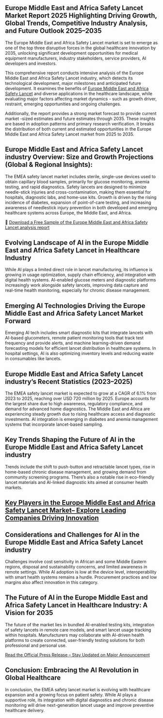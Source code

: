 ## Europe Middle East and Africa Safety Lancet Market Report 2025 Highlighting Driving Growth, Global Trends, Competitive Industry Analysis, and Future Outlook 2025–2035

The Europe Middle East and Africa Safety Lancet market is set to emerge as one of the top three disruptive forces in the global healthcare innovation by 2035, unlocking significant development opportunities for medical equipment manufacturers, industry stakeholders, service providers, AI developers and investors.

This comprehensive report conducts intensive analysis of the Europe Middle East and Africa Safety Lancet industry, which detects its technological development, major milestones and anticipated future development. It examines the benefits of [Europe Middle East and Africa Safety Lancet](https://www.marketresearchfuture.com/reports/europe-safety-lancet-market-599) and diverse applications in the healthcare landscape, while evaluating major factors affecting market dynamics - such as growth driver, restraint, emerging opportunities and ongoing challenges.

Additionally, the report provides a strong market forecast to provide current market -sized estimates and future estimates through 2035. These insights are based in adoption patterns and primary research verification. It breaks the distribution of both current and estimated opportunities in the Europe Middle East and Africa Safety Lancet market from 2025 to 2035.

## Europe Middle East and Africa Safety Lancet industry Overview: Size and Growth Projections (Global & Regional Insights):

The EMEA safety lancet market includes sterile, single-use devices used to obtain capillary blood samples, primarily for glucose monitoring, anemia testing, and rapid diagnostics. Safety lancets are designed to minimize needle-stick injuries and cross-contamination, making them essential for hospitals, diagnostic labs, and home-use kits. Growth is driven by the rising incidence of diabetes, expansion of point-of-care testing, and increasing awareness of needlestick injury prevention in both developed and emerging healthcare systems across Europe, the Middle East, and Africa.

🎯 [Download a Free Sample of the Europe Middle East and Africa Safety Lancet analysis report](https://www.marketresearchfuture.com/sample_request/599)

## Evolving Landscape of AI in the Europe Middle East and Africa Safety Lancet in Healthcare Industry

While AI plays a limited direct role in lancet manufacturing, its influence is growing in usage optimization, supply chain efficiency, and integration with digital health systems. AI-enabled glucose meters and diagnostic platforms increasingly work alongside safety lancets, improving data capture and real-time health monitoring, especially for chronic disease management.

## Emerging AI Technologies Driving the Europe Middle East and Africa Safety Lancet Market Forward

Emerging AI tech includes smart diagnostic kits that integrate lancets with AI-based glucometers, remote patient monitoring tools that track test frequency and provide alerts, and machine learning-driven demand forecasting models for efficient lancet distribution in healthcare systems. In hospital settings, AI is also optimizing inventory levels and reducing waste in consumables like lancets.

## Europe Middle East and Africa Safety Lancet industry’s Recent Statistics (2023–2025)

The EMEA safety lancet market is expected to grow at a CAGR of 6.1% from 2023 to 2025, reaching over USD 720 million by 2025. Europe accounts for the largest share due to high awareness, regulatory compliance, and demand for advanced home diagnostics. The Middle East and Africa are experiencing steady growth due to rising healthcare access and diagnostic investments. AI integration is emerging in diabetes and anemia management systems that incorporate lancet-based sampling.

## Key Trends Shaping the Future of AI in the Europe Middle East and Africa Safety Lancet industry

Trends include the shift to push-button and retractable lancet types, rise in home-based chronic disease management, and growing demand from community screening programs. There’s also a notable rise in eco-friendly lancet materials and AI-linked diagnostic kits aimed at consumer health markets.

## [Key Players in the Europe Middle East and Africa Safety Lancet Market– Explore Leading Companies Driving Innovation](https://www.marketresearchfuture.com/reports/europe-safety-lancet-market/companies)

## Considerations and Challenges for AI in the Europe Middle East and Africa Safety Lancet industry

Challenges involve cost sensitivity in African and some Middle Eastern regions, disposal and sustainability concerns, and limited awareness in remote settings. While AI adoption is low at the device level, interoperability with smart health systems remains a hurdle. Procurement practices and low margins also affect innovation in this category.

## The Future of AI in the Europe Middle East and Africa Safety Lancet in Healthcare Industry: A Vision for 2035

The future of the market lies in bundled AI-enabled testing kits, integration of safety lancets in remote care models, and smart lancet usage tracking within hospitals. Manufacturers may collaborate with AI-driven health platforms to create connected, user-friendly testing solutions for both professional and personal use.

[Read the Official Press Release – Stay Updated on Major Announcement](https://www.marketresearchfuture.com/press-release/europe-safety-lancet-market)

## Conclusion: Embracing the AI Revolution in Global Healthcare

In conclusion, the EMEA safety lancet market is evolving with healthcare expansion and a growing focus on patient safety. While AI plays a supportive role, its integration with digital diagnostics and chronic disease monitoring will drive next-generation lancet usage and improve preventive healthcare delivery. 

